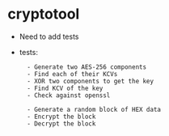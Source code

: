 # cryptotool

- Need to add tests

- tests:


        - Generate two AES-256 components
        - Find each of their KCVs
        - XOR two components to get the key
        - Find KCV of the key
        - Check against openssl
        
        - Generate a random block of HEX data
        - Encrypt the block
        - Decrypt the block 

        
        
        
